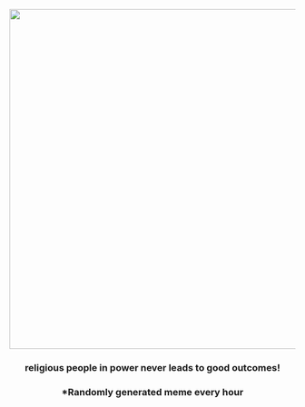 <p align="center">
        <img src="https://i.redd.it/etudq8c9522a1.png" width="600" height="600">
        </p>
        <h3 align="center">religious people in power never leads to good outcomes!</h3>
        <h3 align="center">*Randomly generated meme every hour</h3>
    